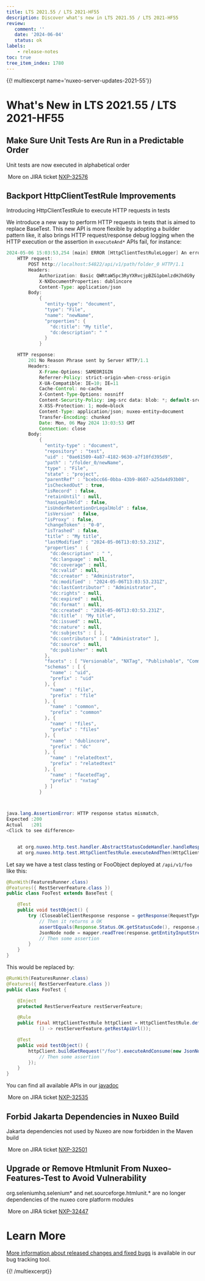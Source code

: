 ```yaml
---
title: LTS 2021.55 / LTS 2021-HF55
description: Discover what's new in LTS 2021.55 / LTS 2021-HF55
review:
   comment: ''
   date: '2024-06-04'
   status: ok
labels:
    - release-notes
toc: true
tree_item_index: 1780
---
```


{{! multiexcerpt name='nuxeo-server-updates-2021-55'}}
# What's New in LTS 2021.55 / LTS 2021-HF55

## Make Sure Unit Tests Are Run in a Predictable Order


Unit tests are now executed in alphabetical order

<i class="fa fa-long-arrow-right" aria-hidden="true"></i>&nbsp;More on JIRA ticket [NXP-32576](https://jira.nuxeo.com/browse/NXP-32576)

## Backport HttpClientTestRule Improvements


Introducing HttpClientTestRule to execute HTTP requests in tests

We introduce a new way to perform HTTP requests in tests that is aimed to replace BaseTest.
This new API is more flexible by adopting a builder pattern like, it also brings HTTP request/response debug logging when the HTTP execution or the assertion in `executeAnd*` APIs fail, for instance:
```Java
2024-05-06 15:03:53,254 [main] ERROR [HttpClientTestRuleLogger] An error occurred during HTTP request execution or during HTTP response handling:
    HTTP request:
        POST http://localhost:54822/api/v1/path/folder_0 HTTP/1.1
        Headers:
            Authorization: Basic QWRtaW5pc3RyYXRvcjpBZG1pbmlzdHJhdG9y
            X-NXDocumentProperties: dublincore
            Content-Type: application/json
        Body:
            {
              "entity-type": "document",
              "type": "File",
              "name": "newName",
              "properties": {
                "dc:title": "My title",
                "dc:description": " "
              }
            }

    HTTP response:
        201 No Reason Phrase sent by Server HTTP/1.1
        Headers:
            X-Frame-Options: SAMEORIGIN
            Referrer-Policy: strict-origin-when-cross-origin
            X-UA-Compatible: IE=10; IE=11
            Cache-Control: no-cache
            X-Content-Type-Options: nosniff
            Content-Security-Policy: img-src data: blob: *; default-src blob: *; script-src 'unsafe-inline' 'unsafe-eval' data: *; style-src 'unsafe-inline' *; font-src data: *
            X-XSS-Protection: 1; mode=block
            Content-Type: application/json; nuxeo-entity=document
            Transfer-Encoding: chunked
            Date: Mon, 06 May 2024 13:03:53 GMT
            Connection: close
        Body:
            {
              "entity-type" : "document",
              "repository" : "test",
              "uid" : "0ae61509-4a87-4182-9630-a7f10fd395d9",
              "path" : "/folder_0/newName",
              "type" : "File",
              "state" : "project",
              "parentRef" : "bcebcc66-0bba-43b9-8607-a25da4d93b08",
              "isCheckedOut" : true,
              "isRecord" : false,
              "retainUntil" : null,
              "hasLegalHold" : false,
              "isUnderRetentionOrLegalHold" : false,
              "isVersion" : false,
              "isProxy" : false,
              "changeToken" : "0-0",
              "isTrashed" : false,
              "title" : "My title",
              "lastModified" : "2024-05-06T13:03:53.231Z",
              "properties" : {
                "dc:description" : " ",
                "dc:language" : null,
                "dc:coverage" : null,
                "dc:valid" : null,
                "dc:creator" : "Administrator",
                "dc:modified" : "2024-05-06T13:03:53.231Z",
                "dc:lastContributor" : "Administrator",
                "dc:rights" : null,
                "dc:expired" : null,
                "dc:format" : null,
                "dc:created" : "2024-05-06T13:03:53.231Z",
                "dc:title" : "My title",
                "dc:issued" : null,
                "dc:nature" : null,
                "dc:subjects" : [ ],
                "dc:contributors" : [ "Administrator" ],
                "dc:source" : null,
                "dc:publisher" : null
              },
              "facets" : [ "Versionable", "NXTag", "Publishable", "Commentable", "HasRelatedText", "Downloadable" ],
              "schemas" : [ {
                "name" : "uid",
                "prefix" : "uid"
              }, {
                "name" : "file",
                "prefix" : "file"
              }, {
                "name" : "common",
                "prefix" : "common"
              }, {
                "name" : "files",
                "prefix" : "files"
              }, {
                "name" : "dublincore",
                "prefix" : "dc"
              }, {
                "name" : "relatedtext",
                "prefix" : "relatedtext"
              }, {
                "name" : "facetedTag",
                "prefix" : "nxtag"
              } ]
            }



java.lang.AssertionError: HTTP response status mismatch, 
Expected :200
Actual   :201
<Click to see difference>


	at org.nuxeo.http.test.handler.AbstractStatusCodeHandler.handleResponse(AbstractStatusCodeHandler.java:49)
	at org.nuxeo.http.test.HttpClientTestRule.executeAndThen(HttpClientTestRule.java:454)
```

Let say we have a test class testing or FooObject deployed at `/api/v1/foo` like this:
```java
@RunWith(FeaturesRunner.class)
@Features({ RestServerFeature.class })
public class FooTest extends BaseTest {

    @Test
    public void testObject() {
        try (CloseableClientResponse response = getResponse(RequestType.GET, "/foo")) {
            // Then it returns a OK
            assertEquals(Response.Status.OK.getStatusCode(), response.getStatus());
            JsonNode node = mapper.readTree(response.getEntityInputStream());
            // Then some assertion
        }
    }
}
```

This would be replaced by:
```java
@RunWith(FeaturesRunner.class)
@Features({ RestServerFeature.class })
public class FooTest {

    @Inject
    protected RestServerFeature restServerFeature;

    @Rule
    public final HttpClientTestRule httpClient = HttpClientTestRule.defaultClient(
            () -> restServerFeature.getRestApiUrl());

    @Test
    public void testObject() {
        httpClient.buildGetRequest("/foo").executeAndConsume(new JsonNodeHandler(), node -> {
            // Then some assertion
        });
    }
}
```

You can find all available APIs in our [javadoc](https://doc.nuxeo.com/javadoc/2023-lts/org/nuxeo/http/test/HttpClientTestRule.html)

<i class="fa fa-long-arrow-right" aria-hidden="true"></i>&nbsp;More on JIRA ticket [NXP-32535](https://jira.nuxeo.com/browse/NXP-32535)

## Forbid Jakarta Dependencies in Nuxeo Build


Jakarta dependencies not used by Nuxeo are now forbidden in the Maven build

<i class="fa fa-long-arrow-right" aria-hidden="true"></i>&nbsp;More on JIRA ticket [NXP-32501](https://jira.nuxeo.com/browse/NXP-32501)

## Upgrade or Remove Htmlunit From Nuxeo-Features-Test to Avoid Vulnerability


org.seleniumhq.selenium* and net.sourceforge.htmlunit.* are no longer dependencies of the nuxeo core platform modules

<i class="fa fa-long-arrow-right" aria-hidden="true"></i>&nbsp;More on JIRA ticket [NXP-32447](https://jira.nuxeo.com/browse/NXP-32447)


# Learn More

[More information about released changes and fixed bugs](https://jira.nuxeo.com/secure/ReleaseNote.jspa?projectId=10011&version=22898) is available in our bug tracking tool.

{{! /multiexcerpt}}
